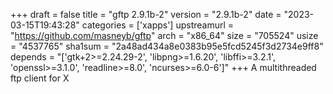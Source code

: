 +++
draft = false
title = "gftp 2.9.1b-2"
version = "2.9.1b-2"
date = "2023-03-15T19:43:28"
categories = ['xapps']
upstreamurl = "https://github.com/masneyb/gftp"
arch = "x86_64"
size = "705524"
usize = "4537765"
sha1sum = "2a48ad434a8e0383b95e5fcd5245f3d2734e9ff8"
depends = "['gtk+2>=2.24.29-2', 'libpng>=1.6.20', 'libffi>=3.2.1', 'openssl>=3.1.0', 'readline>=8.0', 'ncurses>=6.0-6']"
+++
A multithreaded ftp client for X